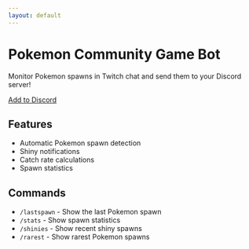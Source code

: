 ```yaml
---
layout: default
---
```


# Pokemon Community Game Bot

Monitor Pokemon spawns in Twitch chat and send them to your Discord server!

<a href="https://discord.com/api/oauth2/authorize?client_id=1341192170371285123&permissions=274878221312&scope=bot%20applications.commands" 
   class="button discord">Add to Discord</a>

## Features
- Automatic Pokemon spawn detection
- Shiny notifications
- Catch rate calculations
- Spawn statistics

## Commands
- `/lastspawn` - Show the last Pokemon spawn
- `/stats` - Show spawn statistics
- `/shinies` - Show recent shiny spawns
- `/rarest` - Show rarest Pokemon spawns
